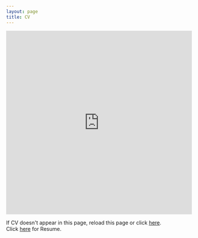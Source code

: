 ```yaml
---
layout: page
title: CV
---
```


<embed
    src="https://drive.google.com/viewerng/viewer?embedded=true&url=https://raw.githubusercontent.com/alwynm/my-cv/main/CV_alwyn.pdf#toolbar=0&scrollbar=0"
    frameBorder="0"
    scrolling="auto"
    height="500"
    width="100%"
    type="application/pdf">

If CV doesn't appear in this page, reload this page or click [here](https://raw.githubusercontent.com/alwynm/my-cv/main/CV_alwyn.pdf). <br />
Click [here](https://alwynm.github.io/resume) for Resume.